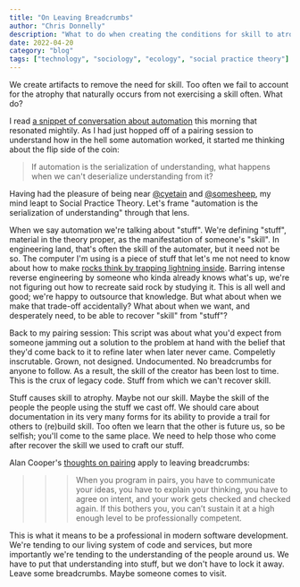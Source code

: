 ```yaml
---
title: "On Leaving Breadcrumbs"
author: "Chris Donnelly"
description: "What to do when creating the conditions for skill to atrophy is desirable"
date: 2022-04-20
category: "blog"
tags: ["technology", "sociology", "ecology", "social practice theory"]
---
```


We create artifacts to remove the need for skill.
Too often we fail to account for the atrophy that naturally occurs from not exercising a skill often.
What do?

I read [a snippet of conversation about automation](https://changelog.com/posts/automation-is-the-serialization-of-understanding) this morning that resonated mightily.
As I had just hopped off of a pairing session to understand how in the hell some automation worked, it started me thinking about the flip side of the coin:

> If automation is the serialization of understanding, what happens when we can't deserialize understanding from it?

Having had the pleasure of being near [@cyetain](https://twitter.com/cyetain) and [@somesheep](https://twitter.com/somesheep), my mind leapt to Social Practice Theory.
Let's frame "automation is the serialization of understanding" through that lens.

When we say automation we're talking about "stuff". We're defining "stuff", material in the theory proper, as the manifestation of someone's "skill". In engineering land, that's often the skill of the automater, but it need not be so. The computer I'm using is a piece of stuff that let's me not need to know about how to make [rocks think by trapping lightning inside](https://twitter.com/daisyowl/status/841806379962646532). Barring intense reverse engineering by someone who kinda already knows what's up, we're not figuring out how to recreate said rock by studying it. This is all well and good; we're happy to outsource that knowledge. But what about when we make that trade-off accidentally? What about when we want, and desperately need, to be able to recover "skill" from "stuff"?

Back to my pairing session:
This script was about what you'd expect from someone jamming out a solution to the problem at hand with the belief that they'd come back to it to refine later when later never came. Compeletly inscrutable. Grown, not designed. Undocumented. No breadcrumbs for anyone to follow. As a result, the skill of the creator has been lost to time. This is the crux of legacy code. Stuff from which we can't recover skill.

Stuff causes skill to atrophy. Maybe not our skill. Maybe the skill of the people the people using the stuff we cast off. We should care about documentation in its very many forms for its ability to provide a trail for others to (re)build skill. Too often we learn that the other is future us, so be selfish; you'll come to the same place. We need to help those who come after recover the skill we used to craft our stuff.

Alan Cooper's [thoughts on pairing](https://twitter.com/MrAlanCooper/status/1060553914209071106) apply to leaving breadcrumbs:

> > > When you program in pairs, you have to communicate your ideas, you have to explain your thinking, you have to agree on intent, and your work gets checked and checked again. If this bothers you, you can’t sustain it at a high enough level to be professionally competent.

This is what it means to be a professional in modern software development. We're tending to our living system of code and services, but more importantly we're tending to the understanding of the people around us. We have to put that understanding into stuff, but we don't have to lock it away. Leave some breadcrumbs. Maybe someone comes to visit.
